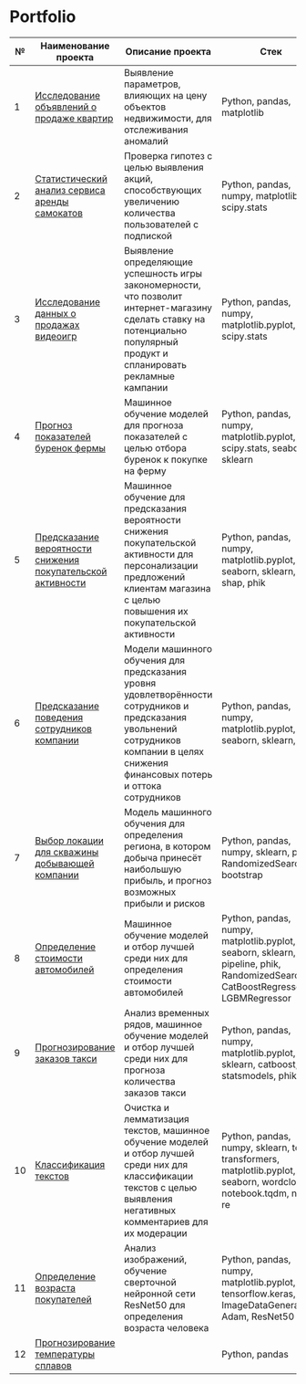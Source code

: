 # Portfolio
| № | Наименование проекта | Описание проекта | Стек |
| -------- | -------- | -------- | -------- |
| 1 | [Исследование объявлений о продаже квартир](https://github.com/SvetlanaaIvanova/Practicum_projects/tree/main/Project%201.%20Apartments) | Выявление параметров, влияющих на цену объектов недвижимости, для отслеживания аномалий | Python, pandas, matplotlib |
| 2 | [Статистический анализ сервиса аренды самокатов](https://github.com/SvetlanaaIvanova/Practicum_projects/tree/main/Project%202.%20Scooters) | Проверка гипотез с целью выявления акций, способствующих увеличению количества пользователей с подпиской| Python, pandas, numpy, matplotlib, scipy.stats |
| 3 | [Исследование данных о продажах видеоигр](https://github.com/SvetlanaaIvanova/Practicum_projects/tree/main/Project%203.%20Games) | Выявление определяющие успешность игры закономерности, что позволит интернет-магазину сделать ставку на потенциально популярный продукт и спланировать рекламные кампании| Python, pandas, numpy, matplotlib.pyplot, scipy.stats |
| 4 | [Прогноз показателей буренок фермы](https://github.com/SvetlanaaIvanova/Practicum_projects/tree/main/Project%204.%20Ferma) |Машинное обучение моделей для прогноза показателей с целью отбора буренок к покупке на ферму | Python, pandas, numpy, matplotlib.pyplot, scipy.stats, seaborn, sklearn |
| 5 | [Предсказание вероятности снижения покупательской активности](https://github.com/SvetlanaaIvanova/Practicum_projects/blob/main/Project%205.%20Sales/README.md)|Машинное обучение для предсказания вероятности снижения покупательской активности для персонализации предложений клиентам магазина с целью повышения их покупательской активности | Python, pandas, numpy, matplotlib.pyplot, seaborn, sklearn, shap, phik|
| 6 | [Предсказание поведения сотрудников компании](https://github.com/SvetlanaaIvanova/Practicum_projects/tree/main/Project%206.%20HR)|Модели машинного обучения для предсказания уровня удовлетворённости сотрудников и предсказания увольнений сотрудников компании в целях снижения финансовых потерь и оттока сотрудников| Python, pandas, numpy, matplotlib.pyplot, seaborn, sklearn, phik |
| 7 | [Выбор локации для скважины добывающей компании](https://github.com/SvetlanaaIvanova/Practicum_projects/tree/main/Project%207.%20Location) |Модель машинного обучения для определения региона, в котором добыча принесёт наибольшую прибыль, и прогноз возможных прибыли и рисков| Python, pandas, numpy, sklearn, phik, RandomizedSearchCV, bootstrap|
| 8 | [Определение стоимости автомобилей](https://github.com/SvetlanaaIvanova/Practicum_projects/tree/main/Project%208.%20Cars)| Машинное обучение моделей и отбор лучшей среди них для определения стоимости автомобилей| Python, pandas, numpy, matplotlib.pyplot, seaborn, sklearn, pipeline, phik, RandomizedSearchCV, CatBoostRegressor, LGBMRegressor|
| 9 | [Прогнозирование заказов такси](https://github.com/SvetlanaaIvanova/Practicum_projects/tree/main/Project%209.%20Taxi) | Анализ временных рядов, машинное обучение моделей и отбор лучшей среди них для прогноза количества заказов такси | Python, pandas, numpy, matplotlib.pyplot, sklearn, catboost, statsmodels, phik |
| 10 | [Классификация текстов](https://github.com/SvetlanaaIvanova/Practicum_projects/tree/main/Project%2010.%20Texts) | Очистка и лемматизация текстов, машинное обучение моделей и отбор лучшей среди них для классификации текстов с целью выявления негативных комментариев для их модерации | Python, pandas, numpy, sklearn, torch, transformers, matplotlib.pyplot, seaborn, wordcloud, notebook.tqdm, nltk, re|
| 11 | [Определение возраста покупателей](https://github.com/SvetlanaaIvanova/Practicum_projects/tree/main/Project%2011.%20Faces) | Анализ изображений, обучение сверточной нейронной сети ResNet50 для определения возраста человека | Python, pandas, numpy, matplotlib.pyplot, PIL, tensorflow.keras, ImageDataGenerator, Adam, ResNet50 |
| 12 | [Прогнозирование температуры сплавов](https://github.com/SvetlanaaIvanova/Practicum_projects/tree/main/Project%2012.%20Temperature) || Python, pandas |
